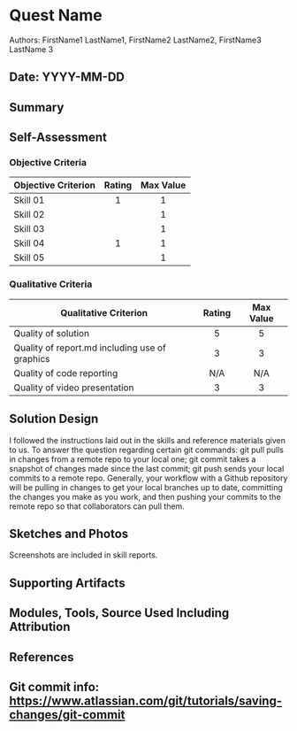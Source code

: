 # Quest Name
Authors: FirstName1 LastName1, FirstName2 LastName2, FirstName3 LastName 3

Date: YYYY-MM-DD
-----

## Summary


## Self-Assessment

### Objective Criteria

| Objective Criterion | Rating | Max Value  | 
|---------------------------------------------|:-----------:|:---------:|
| Skill 01 | 1  |  1     | 
| Skill 02 |  |  1     | 
| Skill 03 |  |  1     | 
| Skill 04 | 1  |  1     | 
| Skill 05 |  |  1     | 


### Qualitative Criteria

| Qualitative Criterion | Rating | Max Value  | 
|---------------------------------------------|:-----------:|:---------:|
| Quality of solution | 5 |  5     | 
| Quality of report.md including use of graphics |3  |  3     | 
| Quality of code reporting | N/A |  N/A     | 
| Quality of video presentation | 3  |  3     | 


## Solution Design
I followed the instructions laid out in the skills and reference materials given to us. To answer the question regarding certain git commands: git pull pulls in changes from a remote repo to your local one; git commit takes a snapshot of changes made since the last commit; git push sends your local commits to a remote repo. Generally, your workflow with a Github repository will be pulling in changes to get your local branches up to date, committing the changes you make as you work, and then pushing your commits to the remote repo so that collaborators can pull them.


## Sketches and Photos
Screenshots are included in skill reports.

## Supporting Artifacts

## Modules, Tools, Source Used Including Attribution

## References
Git commit info: https://www.atlassian.com/git/tutorials/saving-changes/git-commit
-----

